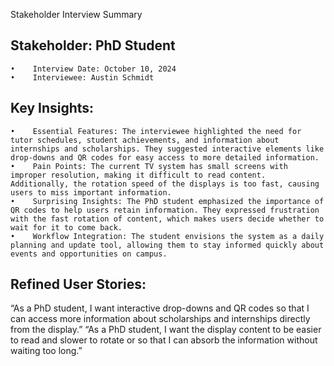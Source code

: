 Stakeholder Interview Summary

## Stakeholder: PhD Student

    •    Interview Date: October 10, 2024
    •    Interviewee: Austin Schmidt

## Key Insights:

    •    Essential Features: The interviewee highlighted the need for tutor schedules, student achievements, and information about internships and scholarships. They suggested interactive elements like drop-downs and QR codes for easy access to more detailed information.
    •    Pain Points: The current TV system has small screens with improper resolution, making it difficult to read content. Additionally, the rotation speed of the displays is too fast, causing users to miss important information.
    •    Surprising Insights: The PhD student emphasized the importance of QR codes to help users retain information. They expressed frustration with the fast rotation of content, which makes users decide whether to wait for it to come back.
    •    Workflow Integration: The student envisions the system as a daily planning and update tool, allowing them to stay informed quickly about events and opportunities on campus.

## Refined User Stories:
“As a PhD student, I want interactive drop-downs and QR codes so that I can access more information about scholarships and internships directly from the display.”
“As a PhD student, I want the display content to be easier to read and slower to rotate or  so that I can absorb the information without waiting too long.”